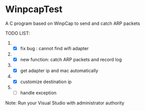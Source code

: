 # WinpcapTest
A C program based on WinpCap to send and catch ARP packets

TODO LIST:

1. - [x] fix bug : cannot find wifi adapter
2. - [x] new function: catch ARP packets and record log
3. - [x] get adapter ip and mac automatically
4. - [x] customize destination ip 
5. - [ ] handle exception

Note: Run your Visual Studio with administrator authority
